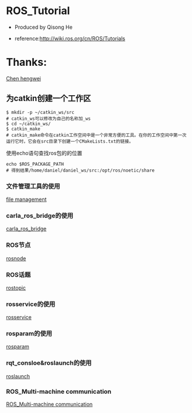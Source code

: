 # ROS_Tutorial
* Produced by Qisong He

* reference:http://wiki.ros.org/cn/ROS/Tutorials

# Thanks:
[Chen hengwei](https://gitee.com/chenhengwei)

## 为catkin创建一个工作区
```
$ mkdir -p ~/catkin_ws/src
# catkin_ws可以修改为自己的名称加_ws
$ cd ~/catkin_ws/
$ catkin_make
# catkin_make命令在catkin工作空间中是一个非常方便的工具。在你的工作空间中第一次运行它时，它会在src目录下创建一个CMakeLists.txt的链接。
```

使用echo语句查找ros包的的位置
```
echo $ROS_PACKAGE_PATH
# 得到结果/home/daniel/daniel_ws/src:/opt/ros/noetic/share
```

### 文件管理工具的使用
[file management](https://github.com/memory009/ROS_Tutorial/blob/main/Docs/file%20management%20tool.md)

### carla_ros_bridge的使用
[carla_ros_bridge](https://github.com/memory009/ROS_Tutorial/blob/main/Docs/carla_ros_bridge.md)

### ROS节点
[rosnode](https://github.com/memory009/ROS_Tutorial/blob/main/Docs/rosnode.md)

### ROS话题
[rostopic](https://github.com/memory009/ROS_Tutorial/blob/main/Docs/rostopic.md)

### rosservice的使用
[rosservice](https://github.com/memory009/ROS_Tutorial/blob/main/Docs/rosservice.md)

### rosparam的使用
[rosparam](https://github.com/memory009/ROS_Tutorial/blob/main/Docs/rosparam.md)

### rqt_consloe&roslaunch的使用
[roslaunch](https://github.com/memory009/ROS_Tutorial/blob/main/Docs/roslaunch.md)

### ROS_Multi-machine communication
[ROS_Multi-machine communication](https://github.com/memory009/ROS_Tutorial/tree/main/ROS_Multi-machine%20communication)



